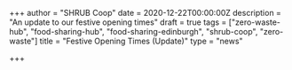 +++
author = "SHRUB Coop"
date = 2020-12-22T00:00:00Z
description = "An update to our festive opening times"
draft = true
tags = ["zero-waste-hub", "food-sharing-hub", "food-sharing-edinburgh", "shrub-coop", "zero-waste"]
title = "Festive Opening Times (Update)"
type = "news"

+++

